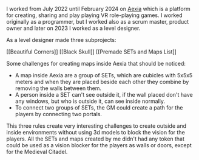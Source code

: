 I worked from July 2022 until February 2024 on [Aexia](https://store.steampowered.com/app/2480260/Aexia/) which is a platform for creating, sharing and play playing VR role-playing games. I worked originally as a programmer, but I worked also as a scrum master, product owner and later on 2023 I worked as a level designer.

As a level designer made three subprojects:

[[Beautiful Corners]]
[[Black Skull]]
[[Premade SETs and Maps List]]

Some challenges for creating maps inside Aexia that should be noticed:
- A map inside Aexia are a group of SETs, which are cubicles with 5x5x5 meters and when they are placed beside each other they combine by removing the walls between them.
- A person inside a SET can't see outside it, if the wall placed don't have any windows, but who is outside it, can see inside normally.
- To connect two groups of SETs, the GM could create a path for the players by connecting two portals.

This three rules create very interesting challenges to create outside and inside environments without using 3d models to block the vision for the players. All the SETs and maps created by me didn't had any token that could be used as a vision blocker for the players as walls or doors, except for the Medieval Citadel.